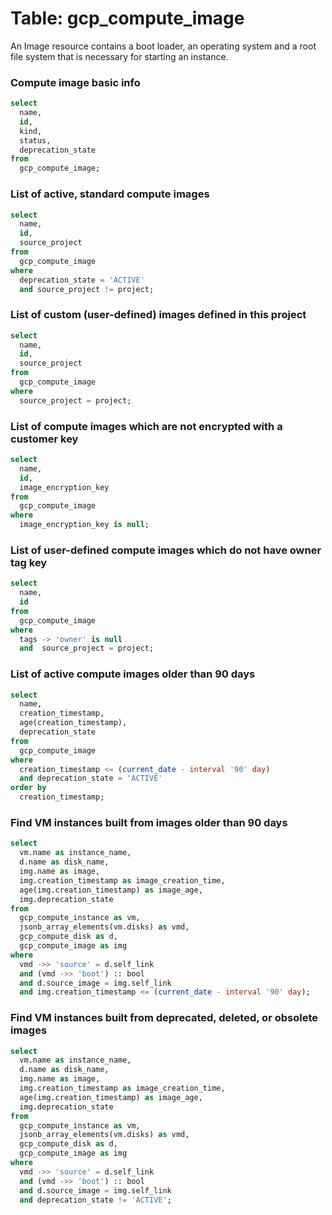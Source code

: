 # Table: gcp_compute_image

An Image resource contains a boot loader, an operating system and a root file system that is necessary for starting an instance.

### Compute image basic info

```sql
select
  name,
  id,
  kind,
  status,
  deprecation_state
from
  gcp_compute_image;
```

### List of active, standard compute images

```sql
select
  name,
  id,
  source_project
from
  gcp_compute_image
where
  deprecation_state = 'ACTIVE'
  and source_project != project;
```

### List of custom (user-defined) images defined in this project

```sql
select
  name,
  id,
  source_project
from
  gcp_compute_image
where
  source_project = project;
```

### List of compute images which are not encrypted with a customer key

```sql
select
  name,
  id,
  image_encryption_key
from
  gcp_compute_image
where
  image_encryption_key is null;
```

### List of user-defined compute images which do not have owner tag key

```sql
select
  name,
  id
from
  gcp_compute_image
where
  tags -> 'owner' is null
  and  source_project = project;
```

### List of active compute images older than 90 days

```sql
select
  name,
  creation_timestamp,
  age(creation_timestamp),
  deprecation_state
from
  gcp_compute_image
where
  creation_timestamp <= (current_date - interval '90' day)
  and deprecation_state = 'ACTIVE'
order by
  creation_timestamp;
```

### Find VM instances built from images older than 90 days

```sql
select
  vm.name as instance_name,
  d.name as disk_name,
  img.name as image,
  img.creation_timestamp as image_creation_time,
  age(img.creation_timestamp) as image_age,
  img.deprecation_state
from
  gcp_compute_instance as vm,
  jsonb_array_elements(vm.disks) as vmd,
  gcp_compute_disk as d,
  gcp_compute_image as img
where
  vmd ->> 'source' = d.self_link
  and (vmd ->> 'boot') :: bool
  and d.source_image = img.self_link
  and img.creation_timestamp <= (current_date - interval '90' day);
```

### Find VM instances built from deprecated, deleted, or obsolete images

```sql
select
  vm.name as instance_name,
  d.name as disk_name,
  img.name as image,
  img.creation_timestamp as image_creation_time,
  age(img.creation_timestamp) as image_age,
  img.deprecation_state
from
  gcp_compute_instance as vm,
  jsonb_array_elements(vm.disks) as vmd,
  gcp_compute_disk as d,
  gcp_compute_image as img
where
  vmd ->> 'source' = d.self_link
  and (vmd ->> 'boot') :: bool
  and d.source_image = img.self_link
  and deprecation_state != 'ACTIVE';
```
